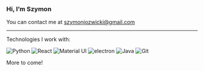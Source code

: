 
### Hi, I’m Szymon
You can contact me at [szymonjozwicki@gmail.com](mailto:szymonjozwicki@gmail.com)

*********************************
Technologies I work with:

![Python](https://img.shields.io/badge/Python-314354?style=for-the-badge&logo=python&logoColor=white)
![React](https://img.shields.io/badge/React-361DAF?style=for-the-badge&logo=react&logoColor=361DAFB)
![Material UI](https://img.shields.io/badge/Material_UI-blue?style=for-the-badge&logo=materialui&logoColor=white)
![electron](https://img.shields.io/badge/electron-173057?style=for-the-badge&logo=electron&logoColor=aqua)
![Java](https://img.shields.io/badge/Java-a6370f?style=for-the-badge&logo=java&logoColor=white)
![Git](https://img.shields.io/badge/Git-darkgreen?style=for-the-badge&logo=git&logoColor=orange)

More to come!
